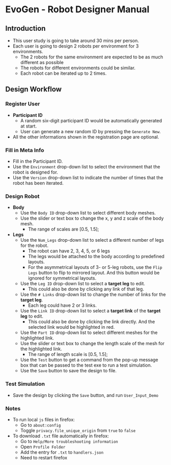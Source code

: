 # EvoGen - Robot Designer Manual
## Introduction
* This user study is going to take around 30 mins per person.
* Each user is going to design 2 robots per environment for 3 environments.
    * The 2 robots for the same environment are expected to be as much different as possible
    * The robots for different environments could be similar.
    * Each robot can be iterated up to 2 times.

## Design Workflow
### Register User
* **Participant ID**
    * A random six-digit participant ID would be automatically generated at start.
    * User can generate a new random ID by pressing the `Generate New`. 
* All the other informations shown in the registration page are optional.

### Fill in Meta Info
* Fill in the Participant ID.
* Use the `Environment` drop-down list to select the environment that the robot
    is designed for.
* Use the `Version` drop-down list to indicate the number of times that the
    robot has been iterated.

### Design Robot
* **Body**
    * Use the `Body ID` drop-down list to select different body meshes.
    * Use the slider or text box to change the x, y and z scale of the body mesh.
        * The range of scales are [0.5, 1.5];
* **Legs**
    * Use the `Num_Legs` drop-down list to select a different number of legs for the robot.
        * The robot can have 2, 3, 4, 5, or 6 legs
        * The legs would be attached to the body according to predefined layouts.
        * For the asymmetrical layouts of 3- or 5-leg robots, use the `Flip Legs`
            button to flip to mirrored layout. And this button would be ignored for symmetrical layouts.
    * Use the `Leg ID` drop-down list to select a **target leg** to edit.
        * This could also be done by clicking any link of that leg.
    * Use the `# Links` drop-down list to change the number of links for the **target leg**.
        * Each leg could have 2 or 3 links.
    * Use the `Link ID` drop-down list to select a **target link** of the **target leg**  to edit.
        * This could also be done by clicking the link directly. And the selected
            link would be highlighted in red.
    * Use the `Part ID` drop-down list to select different meshes for the highlighted link.
    * Use the slider or text box to change the length scale of the mesh for the highlighted link.
        * The range of length scale is [0.5, 1.5];
    * Use the `Test` button to get a command from the pop-up message box that can be
        passed to the test exe to run a test simulation.
    * Use the `Save` button to save the design to file.

### Test Simulation
* Save the design by clicking the `Save` button, and run `User_Input_Demo`

### Notes
* To run local `js` files in firefox:
    * Go to `about:config`
    * Toggle `privacy.file_unique_origin` from `true` to `false`
* To download `.txt` file automatically in firefox:
    * Go to `Help/More troubleshooting information`
    * Open `Profile Folder`
    * Add the entry for `.txt` to `handlers.json`
    * Need to restart firefox
